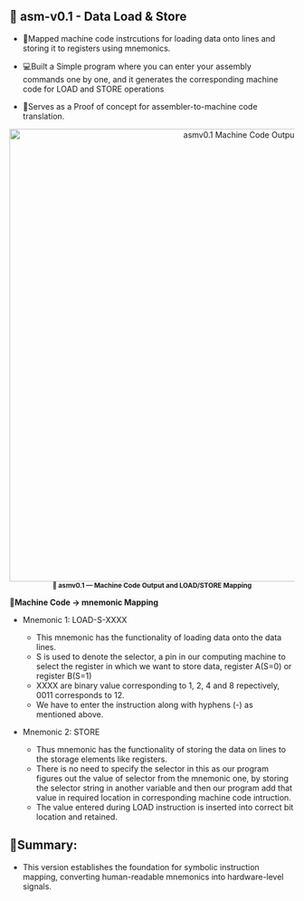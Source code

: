 ## 🧩 asm-v0.1 - Data Load & Store
- 🧠Mapped machine code instrcutions for loading data onto lines and storing it to registers using mnemonics.

- 💻Built a Simple program where you can enter your assembly commands one by one, and it generates the corresponding machine code for LOAD and STORE operations

- 🧾Serves as a Proof of concept for assembler-to-machine code translation.

<p align="center">
  <img src="images/machine-code-output.png" 
       alt="asmv0.1 Machine Code Output" width="800"/>
  <br>
  <sub><b>💾 asmv0.1 — Machine Code Output and LOAD/STORE Mapping</b></sub>
</p>

**🔡Machine Code -> mnemonic Mapping**
- Mnemonic 1: LOAD-S-XXXX
   - This mnemonic has the functionality of loading data onto the data lines.
   - S is used to denote the selector, a pin in our computing machine to select the register in which we want to store data, register A(S=0) or register B(S=1)
   - XXXX are binary value corresponding to 1, 2, 4 and 8 repectively, 0011 corresponds to 12.
   - We have to enter the instruction along with hyphens (-) as mentioned above.

- Mnemonic 2: STORE
  - Thus mnemonic has the functionality of storing the data on lines to the storage elements like registers.
  - There is no need to specify the selector in this as our program figures out the value of selector from the mnemonic one, by storing the selector string in another variable and then our program add that value in required location in corresponding machine code intruction.
  - The value entered during LOAD instruction is inserted into correct bit location and retained.

## 🧠Summary:
- This version establishes the foundation for symbolic instruction mapping, converting human-readable mnemonics into hardware-level signals.

